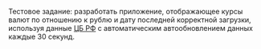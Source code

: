 Тестовое задание: разработать приложение, отображающее курсы валют по отношению к рублю и дату последней корректной загрузки, используя данные [ЦБ РФ](https://www.cbr-xml-daily.ru/daily_json.js) с автоматическим автообновлением данных каждые 30 секунд.
